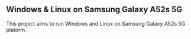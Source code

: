 ## Windows & Linux on Samsung Galaxy A52s 5G

This project aims to run Windows and Linux on Samsung Galaxy A52s 5G platorm.
